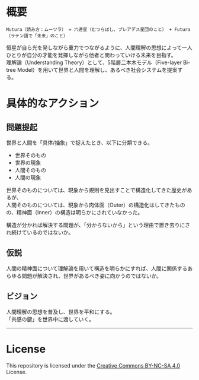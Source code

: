 # 概要

```
Mutura（読み方：ムーツラ） = 六連星（むつらぼし、プレアデス星団のこと） + Futura（ラテン語で「未来」のこと）
```
  
恒星が自ら光を発しながら重力でつながるように、人間理解の思想によって一人ひとりが自分の才能を発揮しながら他者と関わっていける未来を目指す。  
理解論（Understanding Theory）として、5階層二本木モデル（Five-layer Bi-tree Model）を用いて世界と人間を理解し、あるべき社会システムを提案する。

# 具体的なアクション

## 問題提起

世界と人間を「具体/抽象」で捉えたとき、以下に分類できる。

- 世界そのもの
- 世界の現象
- 人間そのもの
- 人間の現象

世界そのものについては、現象から規則を見出すことで構造化してきた歴史があるが、  
人間そのものについては、現象から肉体面（Outer）の構造化はしてきたものの、精神面（Inner）の構造は明らかにされていなかった。

構造が分かれば解決する問題が、「分からないから」という理由で置き去りにされ続けているのではないか。

## 仮説

人間の精神面について理解論を用いて構造を明らかにすれば、人間に関係するあらゆる問題が解決され、世界があるべき姿に向かうのではないか。

## ビジョン

人間理解の思想を普及し、世界を平和にする。  
「共感の鍵」を世界中に渡していく。

----

# License
This repository is licensed under the [Creative Commons BY-NC-SA 4.0](https://creativecommons.org/licenses/by-nc-sa/4.0/) License.





